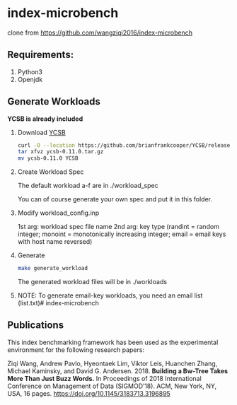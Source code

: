 # index-microbench

clone from https://github.com/wangziqi2016/index-microbench

## Requirements:
1. Python3
2. Openjdk


## Generate Workloads ## 

**YCSB is already included**
1. Download [YCSB](https://github.com/brianfrankcooper/YCSB/releases/latest)

   ```sh
   curl -O --location https://github.com/brianfrankcooper/YCSB/releases/download/0.11.0/ycsb-0.11.0.tar.gz
   tar xfvz ycsb-0.11.0.tar.gz
   mv ycsb-0.11.0 YCSB
   ``` 

2. Create Workload Spec 
 
   The default workload a-f are in ./workload_spec 
 
   You can of course generate your own spec and put it in this folder. 

3. Modify workload_config.inp

   1st arg: workload spec file name
   2nd arg: key type (randint = random integer; monoint = monotonically increasing integer; email = email keys with host name reversed)

4. Generate

   ```sh
   make generate_workload
   ```

   The generated workload files will be in ./workloads

5. NOTE: To generate email-key workloads, you need an email list (list.txt)# index-microbench 

## Publications ##

This index benchmarking framework has been used as the experimental environment for the following research papers:

Ziqi Wang, Andrew Pavlo, Hyeontaek Lim, Viktor Leis, Huanchen Zhang,
Michael Kaminsky, and David G. Andersen. 2018. **Building a Bw-Tree Takes
More Than Just Buzz Words.** In Proceedings of 2018 International Conference
on Management of Data (SIGMOD’18). ACM, New York, NY, USA, 16 pages.
https://doi.org/10.1145/3183713.3196895
